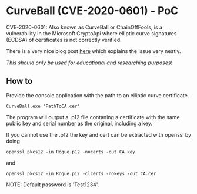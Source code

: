 # CurveBall (CVE-2020-0601) - PoC
CVE-2020-0601: Also known as CurveBall or ChainOffFools, is a vulnerability in the Microsoft CryptoApi where elliptic curve signatures (ECDSA) of certificates is not correctly verified. 

There is a very nice blog post [here](https://research.kudelskisecurity.com/2020/01/15/cve-2020-0601-the-chainoffools-attack-explained-with-poc/) which explains the issue very neatly.

*This should only be used for educational and researching purposes!*

## How to

Provide the console application with the path to an elliptic curve certificate.
```
CurveBall.exe 'PathToCA.cer'
```
The program will output a .p12 file contaning a certificate with the same public key and serial number as the original, including a key.

If you cannot use the .p12 the key and cert can be extracted with openssl by doing 
```
openssl pkcs12 -in Rogue.p12 -nocerts -out CA.key
```
and 
```
openssl pkcs12 -in Rogue.p12 -clcerts -nokeys -out CA.cer
```
NOTE: Default password is 'Test1234'.
